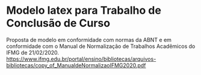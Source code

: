 # Modelo latex para Trabalho de Conclusão de Curso

Proposta de modelo em conformidade com normas da ABNT e em conformidade com o Manual de Normalização de Trabalhos Acadêmicos do IFMG de 21/02/2020.
https://www.ifmg.edu.br/portal/ensino/bibliotecas/arquivos-bibliotecas/copy_of_ManualdeNormalizaoIFMG2020.pdf
